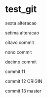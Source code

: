 # test_git

sexta alteracao

setima alteracao 

oitavo commit 

nono commit

decimo commit 

commit 11

commit 12 ORIGIN 

commit 13 master